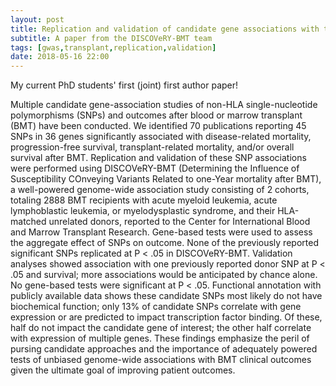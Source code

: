 ```yaml
---
layout: post
title: Replication and validation of candidate gene associations with transplant outcomes. Blood. 2017 Sep 28 
subtitle: A paper from the DISCOVeRY-BMT team
tags: [gwas,transplant,replication,validation]
date: 2018-05-16 22:00
---
```


My current PhD students' first (joint) first author paper!

Multiple candidate gene-association studies of non-HLA single-nucleotide polymorphisms (SNPs) and outcomes after blood or marrow transplant (BMT) have been conducted. We identified 70 publications reporting 45 SNPs in 36 genes significantly associated with disease-related mortality, progression-free survival, transplant-related mortality, and/or overall survival after BMT. Replication and validation of these SNP associations were performed using DISCOVeRY-BMT (Determining the Influence of Susceptibility COnveying Variants Related to one-Year mortality after BMT), a well-powered genome-wide association study consisting of 2 cohorts, totaling 2888 BMT recipients with acute myeloid leukemia, acute lymphoblastic leukemia, or myelodysplastic syndrome, and their HLA-matched unrelated donors, reported to the Center for International Blood and Marrow Transplant Research. Gene-based tests were used to assess the aggregate effect of SNPs on outcome. None of the previously reported significant SNPs replicated at P < .05 in DISCOVeRY-BMT. Validation analyses showed association with one previously reported donor SNP at P < .05 and survival; more associations would be anticipated by chance alone. No gene-based tests were significant at P < .05. Functional annotation with publicly available data shows these candidate SNPs most likely do not have biochemical function; only 13% of candidate SNPs correlate with gene expression or are predicted to impact transcription factor binding. Of these, half do not impact the candidate gene of interest; the other half correlate with expression of multiple genes. These findings emphasize the peril of pursing candidate approaches and the importance of adequately powered tests of unbiased genome-wide associations with BMT clinical outcomes given the ultimate goal of improving patient outcomes.
